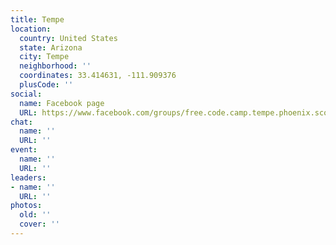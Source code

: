 ```yaml
---
title: Tempe
location:
  country: United States
  state: Arizona
  city: Tempe
  neighborhood: ''
  coordinates: 33.414631, -111.909376
  plusCode: ''
social:
  name: Facebook page
  URL: https://www.facebook.com/groups/free.code.camp.tempe.phoenix.scottsdale
chat:
  name: ''
  URL: ''
event:
  name: ''
  URL: ''
leaders:
- name: ''
  URL: ''
photos:
  old: ''
  cover: ''
---
```

